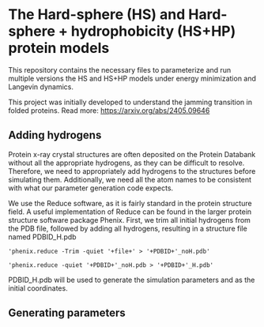 # The Hard-sphere (HS) and Hard-sphere + hydrophobicity (HS+HP) protein models

This repository contains the necessary files to parameterize and run multiple versions the HS and HS+HP models under energy minimization and Langevin dynamics.

This project was initially developed to understand the jamming transition in folded proteins. Read more: https://arxiv.org/abs/2405.09646

## Adding hydrogens
Protein x-ray crystal structures are often deposited on the Protein Databank without all the appropriate hydrogens, as they can be difficult to resolve. Therefore, we need to appropriately add hydrogens to the structures before simulating them. Additionally, we need all the atom names to be consistent with what our parameter generation code expects. 

We use the Reduce software, as it is fairly standard in the protein structure field. A useful implementation of Reduce can be found in the larger protein structure software package Phenix. First, we trim all initial hydrogens from the PDB file, followed by adding all hydrogens, resulting in a structure file named PDBID_H.pdb
```
'phenix.reduce -Trim -quiet '+file+' > '+PDBID+'_noH.pdb'

'phenix.reduce -quiet '+PDBID+'_noH.pdb > '+PDBID+'_H.pdb'
```
PDBID_H.pdb will be used to generate the simulation parameters and as the initial coordinates.
## Generating parameters

